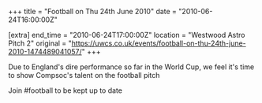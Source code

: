 +++
title = "Football on Thu 24th June 2010"
date = "2010-06-24T16:00:00Z"

[extra]
end_time = "2010-06-24T17:00:00Z"
location = "Westwood Astro Pitch 2"
original = "https://uwcs.co.uk/events/football-on-thu-24th-june-2010-1474489041057/"
+++

Due to England's dire performance so far in the World Cup, we feel it's time to show Compsoc's talent on the football pitch

Join \#football to be kept up to date

